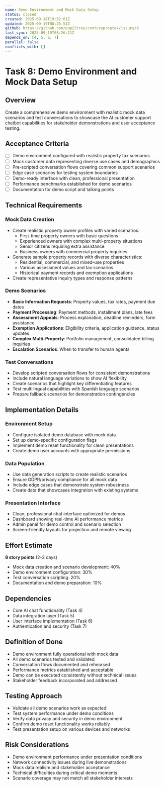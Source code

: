 ```yaml
---
name: Demo Environment and Mock Data Setup
status: closed
created: 2025-09-18T19:32:01Z
updated: 2025-09-19T08:25:51Z
github: https://github.com/pupiltree/centuryproptax/issues/8
last_sync: 2025-09-19T08:26:21Z
depends_on: [4, 5, 6, 7]
parallel: false
conflicts_with: []
---
```


# Task 8: Demo Environment and Mock Data Setup

## Overview
Create a comprehensive demo environment with realistic mock data scenarios and test conversations to showcase the AI customer support chatbot capabilities for stakeholder demonstrations and user acceptance testing.

## Acceptance Criteria
- [ ] Demo environment configured with realistic property tax scenarios
- [ ] Mock customer data representing diverse use cases and demographics
- [ ] Pre-scripted conversation flows covering common support scenarios
- [ ] Edge case scenarios for testing system boundaries
- [ ] Demo-ready interface with clean, professional presentation
- [ ] Performance benchmarks established for demo scenarios
- [ ] Documentation for demo script and talking points

## Technical Requirements

### Mock Data Creation
- Create realistic property owner profiles with varied scenarios:
  - First-time property owners with basic questions
  - Experienced owners with complex multi-property situations
  - Senior citizens requiring extra assistance
  - Business owners with commercial property inquiries
- Generate sample property records with diverse characteristics:
  - Residential, commercial, and mixed-use properties
  - Various assessment values and tax scenarios
  - Historical payment records and exemption applications
- Create representative inquiry types and response patterns

### Demo Scenarios
- **Basic Information Requests**: Property values, tax rates, payment due dates
- **Payment Processing**: Payment methods, installment plans, late fees
- **Assessment Appeals**: Process explanation, deadline reminders, form assistance
- **Exemption Applications**: Eligibility criteria, application guidance, status updates
- **Complex Multi-Property**: Portfolio management, consolidated billing inquiries
- **Escalation Scenarios**: When to transfer to human agents

### Test Conversations
- Develop scripted conversation flows for consistent demonstrations
- Include natural language variations to show AI flexibility
- Create scenarios that highlight key differentiating features
- Test multilingual capabilities with Spanish language scenarios
- Prepare fallback scenarios for demonstration contingencies

## Implementation Details

### Environment Setup
- Configure isolated demo database with mock data
- Set up demo-specific configuration flags
- Implement demo reset functionality for clean presentations
- Create demo user accounts with appropriate permissions

### Data Population
- Use data generation scripts to create realistic scenarios
- Ensure GDPR/privacy compliance for all mock data
- Include edge cases that demonstrate system robustness
- Create data that showcases integration with existing systems

### Presentation Interface
- Clean, professional chat interface optimized for demos
- Dashboard showing real-time AI performance metrics
- Admin panel for demo control and scenario selection
- Screen-friendly layouts for projection and remote viewing

## Effort Estimate
**8 story points** (2-3 days)
- Mock data creation and scenario development: 40%
- Demo environment configuration: 30%
- Test conversation scripting: 20%
- Documentation and demo preparation: 10%

## Dependencies
- Core AI chat functionality (Task 4)
- Data integration layer (Task 5)
- User interface implementation (Task 6)
- Authentication and security (Task 7)

## Definition of Done
- Demo environment fully operational with mock data
- All demo scenarios tested and validated
- Conversation flows documented and rehearsed
- Performance metrics established and acceptable
- Demo can be executed consistently without technical issues
- Stakeholder feedback incorporated and addressed

## Testing Approach
- Validate all demo scenarios work as expected
- Test system performance under demo conditions
- Verify data privacy and security in demo environment
- Confirm demo reset functionality works reliably
- Test presentation setup on various devices and networks

## Risk Considerations
- Demo environment performance under presentation conditions
- Network connectivity issues during live demonstrations
- Mock data realism and stakeholder acceptance
- Technical difficulties during critical demo moments
- Scenario coverage may not match all stakeholder interests
